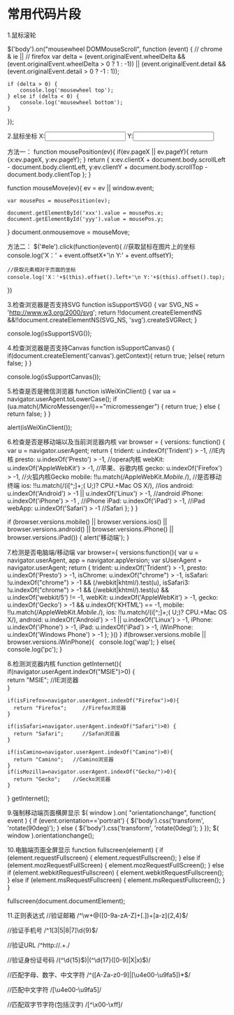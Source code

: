 # 常用代码片段
1.鼠标滚轮

$('body').on("mousewheel DOMMouseScroll", function (event) { 
    // chrome & ie || // firefox
    var delta = (event.originalEvent.wheelDelta && (event.originalEvent.wheelDelta > 0 ? 1 : -1)) || 
        (event.originalEvent.detail && (event.originalEvent.detail > 0 ? -1 : 1));  
    
    if (delta > 0) { 
        console.log('mousewheel top');
    } else if (delta < 0) {
        console.log('mousewheel bottom');
    } 
});

2.鼠标坐标
X:<input id="xxx" type="text" /> Y:<input id="yyy" type="text" />

方法一：
function mousePosition(ev){
    if(ev.pageX || ev.pageY){
        return {x:ev.pageX, y:ev.pageY};
    }
    return {
        x:ev.clientX + document.body.scrollLeft - document.body.clientLeft,
        y:ev.clientY + document.body.scrollTop - document.body.clientTop
    };
}

function mouseMove(ev){
    ev = ev || window.event;
    
    var mousePos = mousePosition(ev);
    
    document.getElementById('xxx').value = mousePos.x;
    document.getElementById('yyy').value = mousePos.y;
}
document.onmousemove = mouseMove;

方法二：
$('#ele').click(function(event){
    //获取鼠标在图片上的坐标 
    console.log('X：' + event.offsetX+'\n Y:' + event.offsetY); 
    
    //获取元素相对于页面的坐标 
    console.log('X：'+$(this).offset().left+'\n Y:'+$(this).offset().top);
})

3.检查浏览器是否支持SVG
function isSupportSVG() { 
    var SVG_NS = 'http://www.w3.org/2000/svg';
    return !!document.createElementNS &&!!document.createElementNS(SVG_NS, 'svg').createSVGRect; 
} 

console.log(isSupportSVG());

4.检查浏览器是否支持Canvas
function isSupportCanvas() {
    if(document.createElement('canvas').getContext){
        return true;
    }else{
        return false;
    }
}

console.log(isSupportCanvas());

5.检查是否是微信浏览器
function isWeiXinClient() {
    var ua = navigator.userAgent.toLowerCase(); 
    if (ua.match(/MicroMessenger/i)=="micromessenger") { 
        return true; 
    } else { 
        return false; 
    }
}

alert(isWeiXinClient());

6.检查是否是移动端以及当前浏览器内核
var browser = { 
    versions: function() { 
        var u = navigator.userAgent; 
        return { 
            trident: u.indexOf('Trident') > -1, //IE内核 
            presto: u.indexOf('Presto') > -1, //opera内核 
            webKit: u.indexOf('AppleWebKit') > -1, //苹果、谷歌内核 
            gecko: u.indexOf('Firefox') > -1, //火狐内核Gecko 
            mobile: !!u.match(/AppleWebKit.*Mobile.*/), //是否移动终端 
            ios: !!u.match(/\(i[^;]+;( U;)? CPU.+Mac OS X/), //ios 
            android: u.indexOf('Android') > -1 || u.indexOf('Linux') > -1, //android 
            iPhone: u.indexOf('iPhone') > -1 , //iPhone 
            iPad: u.indexOf('iPad') > -1, //iPad 
            webApp: u.indexOf('Safari') > -1 //Safari 
        }; 
    }
} 

if (browser.versions.mobile() || browser.versions.ios() || browser.versions.android() || browser.versions.iPhone() || browser.versions.iPad()) { 
    alert('移动端'); 
}

7.检测是否电脑端/移动端
var browser={ 
    versions:function(){
        var u = navigator.userAgent, app = navigator.appVersion;
        var sUserAgent = navigator.userAgent;
        return {
        trident: u.indexOf('Trident') > -1,
        presto: u.indexOf('Presto') > -1, 
        isChrome: u.indexOf("chrome") > -1, 
        isSafari: !u.indexOf("chrome") > -1 && (/webkit|khtml/).test(u),
        isSafari3: !u.indexOf("chrome") > -1 && (/webkit|khtml/).test(u) && u.indexOf('webkit/5') != -1,
        webKit: u.indexOf('AppleWebKit') > -1, 
        gecko: u.indexOf('Gecko') > -1 && u.indexOf('KHTML') == -1,
        mobile: !!u.match(/AppleWebKit.*Mobile.*/), 
        ios: !!u.match(/\(i[^;]+;( U;)? CPU.+Mac OS X/), 
        android: u.indexOf('Android') > -1 || u.indexOf('Linux') > -1,
        iPhone: u.indexOf('iPhone') > -1, 
        iPad: u.indexOf('iPad') > -1,
        iWinPhone: u.indexOf('Windows Phone') > -1
        };
    }()
}
if(browser.versions.mobile || browser.versions.iWinPhone){
    console.log('wap');
} else{
    console.log('pc');
}

8.检测浏览器内核
function getInternet(){    
    if(navigator.userAgent.indexOf("MSIE")>0) {    
      return "MSIE";       //IE浏览器  
    }  

    if(isFirefox=navigator.userAgent.indexOf("Firefox")>0){    
      return "Firefox";     //Firefox浏览器  
    }  

    if(isSafari=navigator.userAgent.indexOf("Safari")>0) {    
      return "Safari";      //Safan浏览器  
    }  

    if(isCamino=navigator.userAgent.indexOf("Camino")>0){    
      return "Camino";   //Camino浏览器  
    }  
    if(isMozilla=navigator.userAgent.indexOf("Gecko/")>0){    
      return "Gecko";    //Gecko浏览器  
    }    
} 
getInternet();

9.强制移动端页面横屏显示
$( window ).on( "orientationchange", function( event ) {
    if (event.orientation=='portrait') {
        $('body').css('transform', 'rotate(90deg)');
    } else {
        $('body').css('transform', 'rotate(0deg)');
    }
});
$( window ).orientationchange();

10.电脑端页面全屏显示
function fullscreen(element) {
    if (element.requestFullscreen) {
        element.requestFullscreen();
    } else if (element.mozRequestFullScreen) {
        element.mozRequestFullScreen();
    } else if (element.webkitRequestFullscreen) {
        element.webkitRequestFullscreen();
    } else if (element.msRequestFullscreen) {
        element.msRequestFullscreen();
    }
}

fullscreen(document.documentElement);

11.正则表达式
//验证邮箱 
/^\w+@([0-9a-zA-Z]+[.])+[a-z]{2,4}$/ 

//验证手机号 
/^1[3|5|8|7]\d{9}$/ 

//验证URL 
/^http:\/\/.+\./

//验证身份证号码 
/(^\d{15}$)|(^\d{17}([0-9]|X|x)$)/ 

//匹配字母、数字、中文字符 
/^([A-Za-z0-9]|[\u4e00-\u9fa5])*$/ 

//匹配中文字符
/[\u4e00-\u9fa5]/ 

//匹配双字节字符(包括汉字) 
/[^\x00-\xff]/
